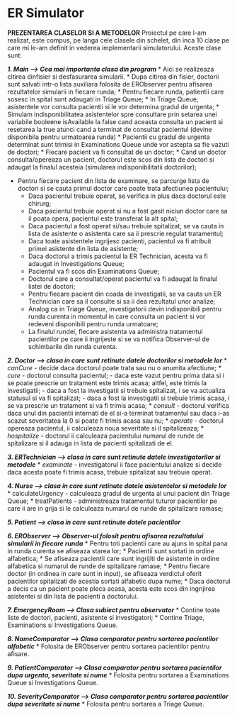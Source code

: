 # ER Simulator

**PREZENTAREA CLASELOR SI A METODELOR**
Proiectul pe care l-am realizat, este compus, pe langa cele clasele din schelet,
din inca 10 clase pe care mi le-am definit in vederea implementarii simulatorului.
Aceste clase sunt:

***1. Main --> Cea mai importanta clasa din program***
	* Aici se realizeaza citirea dinfisier si desfasurarea simularii.
	* Dupa citirea din fisier, doctorii sunt salvati intr-o lista auxiliara
	    folosita de ERObserver pentru afisarea rezultatelor simularii in
	    fiecare runda;
	* Pentru fiecare runda, patientii care sosesc in spital sunt adaugati
	    in Triage Queue;
	* In Triage Queue, asistentele vor consulta pacientii si le vor
	    determina gradul de urgenta;
	* Simulam indisponibilitatea asistentelor spre consultare prin setarea
	    unei variabile booleene isAvailable la false cand aceasta consulta
	    un pacient si resetarea la true atunci cand a terminat de consultat
	    pacientul (devine disponibila pentru urmatoarea runda)
	* Pacientii cu gradul de urgenta determinat sunt trimisi in Examinations
	    Queue unde vor astepta sa fie vazuti de doctori;
	* Fiecare pacient va fi consultat de un doctor;
	* Cand un doctor consulta/opereaza un pacient, doctorul este scos din
	    lista de doctori si adaugat la finalul acesteia (simularea
	    indisponibilitatii doctorilor);
  * Pentru fiecare pacient din lista de examinare, se parcurge lista de
	    doctori si se cauta primul doctor care poate trata afectiunea
	    pacientului;
	* Daca pacientul trebuie operat, se verifica in plus daca doctorul
	    este chirurg;
	* Daca pacientul trebuie operat si nu a fost gasit niciun doctor care
	    sa il poata opera, pacientul este transferat la alt spital;
	* Daca pacientul a fost operat si/sau trebuie spitalizat, se va cauta
	    in lista de asistente o asistenta care sa ii prescrie regulat
	    tratamentul;
	* Daca toate asistentele ingrijesc pacienti, pacientul va fi atribuit
	    primei asistente din lista de asistente;
	* Daca doctorul a trimis pacientul la ER Technician, acesta va fi
	    adaugat in Investigations Queue;
	* Pacientul va fi scos din Examinations Queue;
	* Doctorul care a consultat/operat pacientul va fi adaugat la finalul
	    listei de doctori;
	* Pentru fiecare pacient din coada de investigatii, se va cauta un
	    ER Technician care sa il consulte si sa ii dea rezultatul unor
	    analize;
	* Analog ca in Triage Queue, investigatorii devin indisponibili pentru
	    runda curenta in momentul in care consulta un pacient si vor redeveni
	    disponibili pentru runda urmatoare;
	* La finalul rundei, fiecare asistenta va administra tratamentul
	    pacientilor pe care ii ingrijeste si se va notifica Observer-ul de
	    schimbarile din runda curenta.

***2. Doctor --> clasa in care sunt retinute datele doctorilor si metodele lor***
		* *canCure* - decide daca doctorul poate trata sau nu o anumita
			     afectiune;
		* *cure* - doctorul consulta pacientul;
			- daca este vazut pentru prima data si i se poate prescrie
			  un tratament este trimis acasa; altfel, este trimis la
			  investigatii;
			- daca a fost la investigatii si trebuie spitalizat, i se
			  va actualiza statusul si va fi spitalizat;
			- daca a fost la investigatii si trebuie trimis acasa, i se
			  va prescrie un tratament si va fi trimis acasa;
		* *consult* - doctorul verifica daca unul din pacientii internati
			     de el si-a terminat tratamentul sau daca i-as scazut
			     severitatea la 0 si poate fi trimis acasa sau nu;
		* *operate* - doctorul opereaza pacientul, ii calculeaza noua
			     severitate si il spitalizeaza;
		* *hospitalize* - doctorul ii calculeaza pacientului numarul de runde
				 de spitalizare si il adauga in lista de pacienti
				 spitalizati de el.

***3. ERTechnician --> clasa in care sunt retinute datele investigatorilor si metodele***
			* *examinate* - investigatorul ii face pacientului analize
				       si decide daca acesta poate fi trimis acasa,
				       trebuie spitalizat sau trebuie operat.

***4. Nurse --> clasa in care sunt retinute datele asistentelor si metodele lor***
		* calculateUrgency - calculeaza gradul de urgenta al unui pacient
				      din Triage Queue;
		* treatPatients - administreaza tratamentul tuturor pacientilor
				   pe care ii are in grija si le calculeaza numarul
				   de runde de spitalizare ramase;

***5. Patient --> clasa in care sunt retinute datele pacientilor***

***6. ERObserver --> Observer-ul folosit pentru afisarea rezultatului simularii in
		  fiecare runda***
	      * Pentru toti pacientii care au ajuns in spital pana in runda
		  curenta se afiseaza starea lor;
	      * Pacientii sunt sortati in ordine alfabetica;
	      * Se afiseaza pacientii care sunt ingrijiti de asistente in
		  ordine alfabetica si numarul de runde de spitalizare ramase;
	      * Pentru fiecare doctor (in ordinea in care sunt in input), se
		  afiseaza verdictul oferit pacientilor spitalizati de acestia
		  sortati alfabetic dupa nume;
	      * Daca doctorul a decis ca un pacient poate pleca acasa, acesta
		  este scos din ingrijirea asistentei si din lista de pacienti a
		  doctorului.

***7. EmergencyRoom --> Clasa subiect pentru observator***
		 * Contine toate liste de doctori, pacienti, asistente si
		     investigatori;
		 * Contine Triage, Examinations si Investigations Queue.

***8. NameComparator --> Clasa comparator pentru sortarea pacientilor alfabetic***
		  * Folosita de ERObserver pentru sortarea pacientilor pentru
		      afisare.

***9. PatientComparator --> Clasa comparator pentru sortarea pacientilor dupa
	                 urgenta, severitate si nume***
		     * Folosita pentru sortarea a Examinations Queue si
			 Investigations Queue.

***10. SeverityComparator --> Clasa comparator pentru sortarea pacientilor dupa
			   severitate si nume***
		       * Folosita pentru sortarea a Triage Queue.
